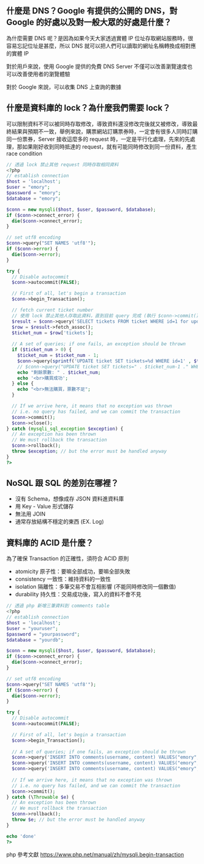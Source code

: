 ## 什麼是 DNS？Google 有提供的公開的 DNS，對 Google 的好處以及對一般大眾的好處是什麼？
為什麼需要 DNS 呢？是因為如果今天大家透過實體 IP 位址存取網站服務時，很容易忘記位址是甚麼，所以 DNS 就可以把人們可以讀取的網址名稱轉換成相對應的實體 IP

對於用戶來說，使用 Google 提供的免費 DNS Server 不僅可以改善瀏覽速度也可以改善使用者的瀏覽體驗

對於 Google 來說，可以收集 DNS 上查詢的數據

## 什麼是資料庫的 lock？為什麼我們需要 lock？
可以限制資料不可以被同時存取修改，導致資料還沒修改完後就又被修改，導致最終結果與預期不一致，舉例來說，購票網站訂購票券時，一定會有很多人同時訂購同一份票券，Server 接收這麼多的 request 時，一定是平行化處理，先來的先處理，那如果剛好收到同時抵達的 request，就有可能同時修改到同一份資料，產生 race condition
```php
// 透過 lock 禁止其他 request 同時存取相同資料
<?php
// establish connection
$host = 'localhost';
$user = "emory";
$password = "emory";
$database = "emory";

$conn = new mysqli($host, $user, $password, $database);
if ($conn->connect_error) {
  die($conn->connect_error);
}

// set utf8 encoding
$conn->query("SET NAMES 'utf8'");
if ($conn->error) {
  die($conn->error);
}

try {
  // Disable autocommit
  $conn->autocommit(FALSE);

  // First of all, let's begin a transaction
  $conn->begin_Transaction();

  // fetch current ticket number
  // 使用 lock 禁止其他人存取此資料，直到目前 query 完成 (執行 $conn->commit())
  $result = $conn->query('SELECT tickets FROM ticket WHERE id=1 for update');
  $row = $result->fetch_assoc();
  $ticket_num = $row['tickets'];
  
  // A set of queries; if one fails, an exception should be thrown
  if ($ticket_num > 0) {
    $ticket_num = $ticket_num - 1;
    $conn->query(sprintf('UPDATE ticket SET tickets=%d WHERE id=1' , $ticket_num));
    // $conn->query("UPDATE ticket SET tickets=" . $ticket_num-1 ." WHERE id=1 for update");
    echo "剩餘票數: " . $ticket_num;
    echo '<br>購買成功';  
  } else {
    echo "<br>無法購買，票數不足";
  }

  // If we arrive here, it means that no exception was thrown
  // i.e. no query has failed, and we can commit the transaction
  $conn->commit();
  $conn->close();
} catch (mysqli_sql_exception $exception) {
  // An exception has been thrown
  // We must rollback the transaction
  $conn->rollback();
  throw $exception; // but the error must be handled anyway
}
?>
```
## NoSQL 跟 SQL 的差別在哪裡？
- 沒有 Schema，想像成存 JSON 資料進資料庫
- 用 Key - Value 形式儲存
- 無法用 JOIN
- 通常存放結構不穩定的東西  (EX. Log)

## 資料庫的 ACID 是什麼？
為了確保 Transaction 的正確性，須符合 ACID 原則
- atomicity   原子性：要嘛全部成功，要嘛全部失敗
- consistency 一致性：維持資料的一致性
- isolation   隔離性：多筆交易不會互相影響 (不能同時修改同一個數值)
- durability  持久性：交易成功後，寫入的資料不會不見
```php
// 透過 php 新增三筆資料到 comments table
<?php
// establish connection
$host = 'localhost';
$user = "youruser";
$password = "yourpassword";
$database = "yourdb";

$conn = new mysqli($host, $user, $password, $database);
if ($conn->connect_error) {
  die($conn->connect_error);
}

// set utf8 encoding
$conn->query("SET NAMES 'utf8'");
if ($conn->error) {
  die($conn->error);
}

try {
  // Disable autocommit
  $conn->autocommit(FALSE);

  // First of all, let's begin a transaction
  $conn->begin_Transaction();
  
  // A set of queries; if one fails, an exception should be thrown
  $conn->query('INSERT INTO comments(username, content) VALUES("emory", "午安")');
  $conn->query('INSERT INTO comments(username, content) VALUES("emory", "晚安")');
  $conn->query('INSERT INTO comments(username, content) VALUES("emory", "消夜安")');
  
  // If we arrive here, it means that no exception was thrown
  // i.e. no query has failed, and we can commit the transaction
  $conn->commit();
} catch (\Throwable $e) {
  // An exception has been thrown
  // We must rollback the transaction
  $conn->rollback();
  throw $e; // but the error must be handled anyway
}

echo 'done'
?>
```
php 參考文獻
https://www.php.net/manual/zh/mysqli.begin-transaction